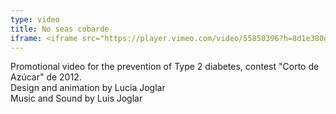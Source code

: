 ```yaml
---
type: video
title: No seas cobarde
iframe: <iframe src="https://player.vimeo.com/video/55850396?h=8d1e380d0b" width="384" height="215" frameborder="0" allow="autoplay; fullscreen; picture-in-picture" allowfullscreen></iframe>
---
```

Promotional video for the prevention of Type 2 diabetes, contest "Corto de Azúcar" de 2012.<br />
Design and animation by Lucia Joglar<br />
Music and Sound by Luis Joglar